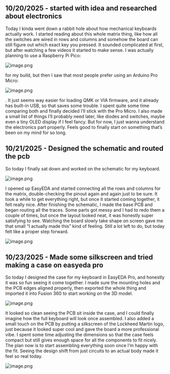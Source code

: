 <!--
  ===================    !!READ THIS NOTICE!!   ====================
  DO NOT edit this file manually. Your changes WILL BE OVERWRITTEN!
  This journal is auto generated and updated by Hack Club Blueprint.
  To edit this file, please edit your journal entries on Blueprint.
  ==================================================================
-->

## 10/20/2025 - started with idea and researched about electronics  

Today I kinda went down a rabbit hole about how mechanical keyboards actually work. I started reading about this whole matrix thing, like how all the switches are wired in rows and columns and somehow the board can still figure out which exact key you pressed. It sounded complicated at first, but after watching a few videos it started to make sense. I was actually planning to use a Raspberry Pi Pico:



![image.png](https://blueprint.hackclub.com/user-attachments/blobs/proxy/eyJfcmFpbHMiOnsiZGF0YSI6Mzc1NSwicHVyIjoiYmxvYl9pZCJ9fQ==--437ea619e97ecead694663f7c76003efa741be85/image.png)



 for my build, but then I saw that most people prefer using an Arduino Pro Micro:

![image.png](https://blueprint.hackclub.com/user-attachments/blobs/proxy/eyJfcmFpbHMiOnsiZGF0YSI6Mzc1NiwicHVyIjoiYmxvYl9pZCJ9fQ==--bfd8551ef0ec2ff4bddac444bb65e13e3d70745d/image.png)




. It just seems way easier for loading QMK or VIA firmware, and it already has built-in USB, so that saves some trouble. I spent quite some time comparing both and finally decided I’ll stick with the Pro Micro. I also made a small list of things I’ll probably need later, like diodes and switches, maybe even a tiny OLED display if I feel fancy. But for now, I just wanna understand the electronics part properly. Feels good to finally start on something that’s been on my mind for so long.

  

## 10/21/2025 - Designed the schematic and routed the pcb  

So today I finally sat down and worked on the schematic for my keyboard. 

![image.png](https://blueprint.hackclub.com/user-attachments/blobs/proxy/eyJfcmFpbHMiOnsiZGF0YSI6NDEwNCwicHVyIjoiYmxvYl9pZCJ9fQ==--33caf6eddda08785cb8d70c3adb3df277c1adb22/image.png)



 I opened up EasyEDA and started connecting all the rows and columns for the matrix, double-checking the  pinout again and again just to be sure. It took a while to get everything right, but once it started coming together, it felt really nice. After finishing the schematic, I made the base PCB and began routing all the traces. Some parts got messy and I had to redo them a couple of times, but once the layout looked neat, it was honestly super satisfying to see. Watching the board slowly take shape on screen gave me that small “I actually made this” kind of feeling. Still a lot left to do, but today felt like a proper step forward.





![image.png](https://blueprint.hackclub.com/user-attachments/blobs/proxy/eyJfcmFpbHMiOnsiZGF0YSI6NDEwNiwicHVyIjoiYmxvYl9pZCJ9fQ==--db6e7fa0921812f83acec92014275bfc1225401b/image.png)










  

## 10/23/2025 - Made some silkscreen and tried making a case on easyeda pro  

So today I designed the case for my keyboard in EasyEDA Pro, and honestly it was so fun seeing it come together. I made sure the mounting holes and the PCB edges aligned properly, then exported the whole thing and imported it into Fusion 360 to start working on the 3D model. 



![image.png](https://blueprint.hackclub.com/user-attachments/blobs/proxy/eyJfcmFpbHMiOnsiZGF0YSI6NDYyNSwicHVyIjoiYmxvYl9pZCJ9fQ==--453085de81f700aa159551844d9ebec73f3ec81f/image.png)




It looked so clean seeing the PCB sit inside the case, and I could finally imagine how the full keyboard will look once assembled. I also added a small touch on the PCB by putting a silkscreen of the Lockheed Martin logo, just because it looked super cool and gave the board a more professional vibe. I spent some time adjusting the dimensions so that the case feels compact but still gives enough space for all the components to fit nicely. The plan now is to start assembling everything soon once I’m happy with the fit. Seeing the design shift from just circuits to an actual body made it feel so real today.

![image.png](https://blueprint.hackclub.com/user-attachments/blobs/proxy/eyJfcmFpbHMiOnsiZGF0YSI6NDYyNiwicHVyIjoiYmxvYl9pZCJ9fQ==--7ef6b3d337f55cdd426dcc4aa33a119e0037c100/image.png)






  

